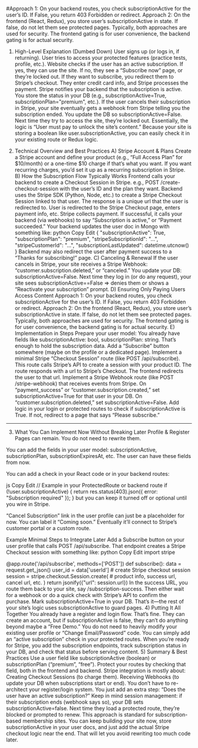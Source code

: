 #Approach 1: On your backend routes, you check subscriptionActive for the user’s ID. If False, you return 403 Forbidden or redirect.
Approach 2: On the frontend (React, Redux), you store user’s subscriptionActive in state. If false, do not let them see protected pages.
Typically, both approaches are used for security. The frontend gating is for user convenience, the backend gating is for actual security.



1) High-Level Explanation (Dumbed Down)
User signs up (or logs in, if returning).
User tries to access your protected features (practice tests, profile, etc.).
Website checks if the user has an active subscription.
If yes, they can use the site.
If no, they see a “Subscribe now” page, or they’re locked out.
If they want to subscribe, you redirect them to Stripe’s checkout. They enter credit card info, and Stripe processes the payment.
Stripe notifies your backend that the subscription is active. You store the status in your DB (e.g., subscriptionActive=True, subscriptionPlan="premium", etc.).
If the user cancels their subscription in Stripe, your site eventually gets a webhook from Stripe telling you the subscription ended. You update the DB so subscriptionActive=False. Next time they try to access the site, they’re locked out.
Essentially, the logic is “User must pay to unlock the site’s content.” Because your site is storing a boolean like user.subscriptionActive, you can easily check it in your existing route or Redux logic.

2) Technical Overview and Best Practices
A) Stripe Account & Plans
Create a Stripe account and define your product (e.g., “Full Access Plan” for $10/month) or a one-time $10 charge if that’s what you want.
If you want recurring charges, you’d set it up as a recurring subscription in Stripe.
B) How the Subscription Flow Typically Works
Frontend calls your backend to create a Checkout Session in Stripe.
e.g., POST /create-checkout-session with the user’s ID and the plan they want.
Backend uses the Stripe SDK (Python, Node, etc.) to create a Stripe Checkout Session linked to that user. The response is a unique url that the user is redirected to.
User is redirected to the Stripe Checkout page, enters payment info, etc.
Stripe collects payment. If successful, it calls your backend (via webhooks) to say “Subscription is active,” or “Payment succeeded.”
Your backend updates the user doc in Mongo with something like:
python
Copy
Edit
{
  "subscriptionActive": True,
  "subscriptionPlan": "premium",
  "stripeSubscriptionId": "...",
  "stripeCustomerId": "...",
  "subscriptionLastUpdated": datetime.utcnow()
}
Backend may also redirect the user after payment success to a “Thanks for subscribing!” page.
C) Canceling & Renewal
If the user cancels in Stripe, your site receives a Stripe Webhook: “customer.subscription.deleted,” or “canceled.”
You update your DB: subscriptionActive=False.
Next time they log in (or do any request), your site sees subscriptionActive==False => denies them or shows a “Reactivate your subscription” prompt.
D) Ensuring Only Paying Users Access Content
Approach 1: On your backend routes, you check subscriptionActive for the user’s ID. If False, you return 403 Forbidden or redirect.
Approach 2: On the frontend (React, Redux), you store user’s subscriptionActive in state. If false, do not let them see protected pages.
Typically, both approaches are used for security. The frontend gating is for user convenience, the backend gating is for actual security.
E) Implementation in Steps
Prepare your user model: You already have fields like subscriptionActive: bool, subscriptionPlan: string. That’s enough to hold the subscription data.
Add a “Subscribe” button somewhere (maybe on the profile or a dedicated page).
Implement a minimal Stripe “Checkout Session” route (like POST /api/subscribe).
This route calls Stripe’s API to create a session with your product ID.
The route responds with a url to Stripe’s Checkout.
The frontend redirects the user to that url.
Implement a Stripe Webhook route (like POST /stripe-webhook) that receives events from Stripe.
On “payment_success” or “customer.subscription.created,” set subscriptionActive=True for that user in your DB.
On “customer.subscription.deleted,” set subscriptionActive=False.
Add logic in your login or protected routes to check if subscriptionActive is True. If not, redirect to a page that says “Please subscribe.”
-----------------------------------------------------------------------------------------
3) What You Can Implement Now Without Breaking Later
Profile & Register Pages can remain. You do not need to rewrite them.

You can add the fields in your user model: subscriptionActive, subscriptionPlan, subscriptionExpiresAt, etc. The user can have these fields from now.

You can add a check in your React code or in your backend routes:

js
Copy
Edit
// Example in your ProtectedRoute or backend route
if (!user.subscriptionActive) {
  return res.status(403).json({ error: "Subscription required" });
}
but you can keep it turned off or optional until you wire in Stripe.

“Cancel Subscription” link in the user profile can just be a placeholder for now. You can label it “Coming soon.” Eventually it’ll connect to Stripe’s customer portal or a custom route.

Example Minimal Steps to Integrate Later
Add a Subscribe button on your user profile that calls POST /api/subscribe.
That endpoint creates a Stripe Checkout session with something like:
python
Copy
Edit
import stripe

@app.route('/api/subscribe', methods=['POST'])
def subscribe():
    data = request.get_json()
    user_id = data['userId']
    # create Stripe checkout session
    session = stripe.checkout.Session.create(
        # product info, success url, cancel url, etc.
    )
    return jsonify({"url": session.url})
In the success URL, you route them back to your site, say /subscription-success. Then either wait for a webhook or do a quick check with Stripe’s API to confirm the purchase.
Mark subscriptionActive=True in your DB.
That’s it—the rest of your site’s logic uses subscriptionActive to guard pages.
4) Putting It All Together
You already have a register and login flow. That’s fine. They can create an account, but if subscriptionActive is false, they can’t do anything beyond maybe a “Free Demo.”
You do not need to heavily modify your existing user profile or “Change Email/Password” code. You can simply add an “active subscription” check in your protected routes.
When you’re ready for Stripe, you add the subscription endpoints, track subscription status in your DB, and check that status before serving content.
5) Summary & Best Practices
Use a user field like subscriptionActive (boolean) or subscriptionPlan (“premium”, “free”).
Protect your routes by checking that field, both in the frontend and backend.
Stripe integration is mostly about:
Creating Checkout Sessions (to charge them).
Receiving Webhooks (to update your DB when subscriptions start or end).
You don’t have to re-architect your register/login system. You just add an extra step: “Does the user have an active subscription?”
Keep in mind session management: if their subscription ends (webhook says so), your DB sets subscriptionActive=false. Next time they load a protected route, they’re blocked or prompted to renew.
This approach is standard for subscription-based membership sites. You can keep building your site now, store subscriptionActive in your user docs, and just add the actual Stripe checkout logic near the end. That will let you avoid rewriting too much code later.


